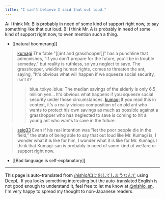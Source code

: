 ```yaml
---
title: "I can't believe I said that out loud."
---
```


A: I think Mr. B is probably in need of some kind of support right now, to say something like that out loud.
B: I think Mr. A is probably in need of some kind of support right now, to even mention such a thing.

- [[natural boomerang]]


> [kumagi](https://x.com/kumagi/status/1832050035569340890) The fable "[[ant and grasshopper]]" has a punchline that admonishes, "If you don't prepare for the future, you'll be in trouble someday," but reality is ruthless, so you neglect to save. The grasshopper, wielding human rights, comes to threaten the ant, saying, "It's obvious what will happen if we squeeze social security, isn't it?
>  >blue_tokyo_blue: The median savings of the elderly is only 6.5 million yen...
>  It's obvious what happens if you squeeze social security under those circumstances.
> [kumagi](https://x.com/kumagi/status/1832232560145133653) If you read this in context, it's a really vicious composition of an old ant who wants to protect his own savings as much as possible against a grasshopper who has neglected to save is coming to hit a young ant who wants to save in the future.

> [ssig33](https://x.com/ssig33/status/1832703647387357306) Even if his real intention was "let the poor people die in the field," the state of being able to say that out loud like Mr. Kumagi is, I wonder what it is like for him, I wonder what it is like for Mr. Kumagi. I think that Kumagi-san is probably in need of some kind of welfare or support right now.

- [[Bad language is self-explanatory]]

---
This page is auto-translated from [/nishio/口に出してしまうなんて](https://scrapbox.io/nishio/口に出してしまうなんて) using DeepL. If you looks something interesting but the auto-translated English is not good enough to understand it, feel free to let me know at [@nishio_en](https://twitter.com/nishio_en). I'm very happy to spread my thought to non-Japanese readers.